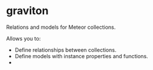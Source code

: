 graviton
========

Relations and models for Meteor collections.

Allows you to:

* Define relationships between collections.
* Define models with instance properties and functions.
* 
